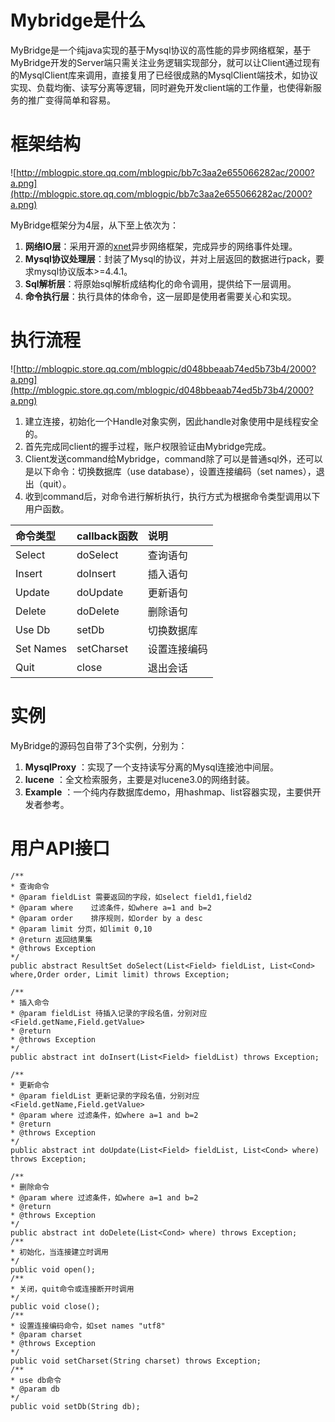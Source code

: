 # Mybridge是什么 #

MyBridge是一个纯java实现的基于Mysql协议的高性能的异步网络框架，基于MyBridge开发的Server端只需关注业务逻辑实现部分，就可以让Client通过现有的MysqlClient库来调用，直接复用了已经很成熟的MysqlClient端技术，如协议实现、负载均衡、读写分离等逻辑，同时避免开发client端的工作量，也使得新服务的推广变得简单和容易。

# 框架结构 #

![http://mblogpic.store.qq.com/mblogpic/bb7c3aa2e655066282ac/2000?a.png](http://mblogpic.store.qq.com/mblogpic/bb7c3aa2e655066282ac/2000?a.png)

MyBridge框架分为4层，从下至上依次为：
  1. **网络IO层**：采用开源的[xnet](http://code.google.com/p/xnet/)异步网络框架，完成异步的网络事件处理。
  1. **Mysql协议处理层**：封装了Mysql的协议，并对上层返回的数据进行pack，要求mysql协议版本>=4.4.1。
  1. **Sql解析层**：将原始sql解析成结构化的命令调用，提供给下一层调用。
  1. **命令执行层**：执行具体的体命令，这一层即是使用者需要关心和实现。

# 执行流程 #

![http://mblogpic.store.qq.com/mblogpic/d048bbeaab74ed5b73b4/2000?a.png](http://mblogpic.store.qq.com/mblogpic/d048bbeaab74ed5b73b4/2000?a.png)

  1. 建立连接，初始化一个Handle对象实例，因此handle对象使用中是线程安全的。
  1. 首先完成同client的握手过程，账户权限验证由Mybridge完成。
  1. Client发送command给Mybridge，command除了可以是普通sql外，还可以是以下命令：切换数据库（use database），设置连接编码（set names），退出（quit）。
  1. 收到command后，对命令进行解析执行，执行方式为根据命令类型调用以下用户函数。

| **命令类型** | **callback函数** | **说明** |
|:---------|:---------------|:-------|
|Select    |doSelect        |查询语句    |
|Insert    |doInsert        |插入语句    |
|Update    |doUpdate        |更新语句    |
|Delete    |doDelete        |删除语句    |
|Use Db    |setDb           |切换数据库   |
|Set Names |setCharset      |设置连接编码  |
|Quit      |close           |退出会话    |

# 实例 #

MyBridge的源码包自带了3个实例，分别为：
  1. **MysqlProxy** ：实现了一个支持读写分离的Mysql连接池中间层。
  1. **lucene** ：全文检索服务，主要是对lucene3.0的网络封装。
  1. **Example** ：一个纯内存数据库demo，用hashmap、list容器实现，主要供开发者参考。

# 用户API接口 #

```
/**
* 查询命令
* @param fieldList 需要返回的字段，如select field1,field2
* @param where    过滤条件，如where a=1 and b=2
* @param order    排序规则，如order by a desc
* @param limit 分页，如limit 0,10
* @return 返回结果集
* @throws Exception
*/
public abstract ResultSet doSelect(List<Field> fieldList, List<Cond> where,Order order, Limit limit) throws Exception;
 
/**
* 插入命令
* @param fieldList 待插入记录的字段名值，分别对应<Field.getName,Field.getValue>
* @return
* @throws Exception
*/
public abstract int doInsert(List<Field> fieldList) throws Exception;
 
/**
* 更新命令
* @param fieldList 更新记录的字段名值，分别对应<Field.getName,Field.getValue>
* @param where 过滤条件，如where a=1 and b=2
* @return
* @throws Exception
*/
public abstract int doUpdate(List<Field> fieldList, List<Cond> where) throws Exception;
 
/**
* 删除命令
* @param where 过滤条件，如where a=1 and b=2
* @return
* @throws Exception
*/
public abstract int doDelete(List<Cond> where) throws Exception;
/**
* 初始化，当连接建立时调用
*/
public void open();
/**
* 关闭，quit命令或连接断开时调用
*/
public void close();
/**
* 设置连接编码命令，如set names "utf8"
* @param charset
* @throws Exception
*/
public void setCharset(String charset) throws Exception;
/**
* use db命令
* @param db
*/
public void setDb(String db);
```
